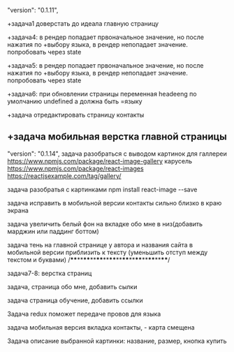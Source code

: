"version": "0.1.11",

+задача1 доверстать до идеала главную страницу

+задача4: в рендер попадает првоначальное значение, но после нажатия по +выбору
языка, в рендер непопадает значение. попробовать через state

+задача5: в рендер попадает првоначальное значение, но после нажатия по +выбору
языка, в рендер непопадает значение. попробовать через state

+задача6: при обновлении страницы переменная headeeng по умолчанию undefined а
должна быть =языку

+задача отредактировать страницу контакты

## +задача мобильная верстка главной страницы

"version": "0.1.14", задача разобраться с выводом картинок для галлереи
https://www.npmjs.com/package/react-image-gallery карусель
https://www.npmjs.com/package/react-images
https://reactjsexample.com/tag/gallery/

задача разобратья с картинками npm install react-image --save

задача исправить в мобильной версии контакты сильно близко в краю экрана

задача увеличить белый фон на вкладке обо мне в низ(добавить марджин или паддинг
боттом)

задача тень на главной странице у автора и названия сайта в мобильной версии
приблизить к тексту (уменьшить отступ между текстом и буквами)
/**\*\***\*\***\*\***\*\***\*\***\*\***\*\***\*\***\*\***\*\***\*\***\*\***\*\***\*\***\*\***/

задача7-8: верстка страниц

задача, страница обо мне, добавить сылки

задача страница обучение, добавить ссылки

Задача redux поможет передаче провов для языка

задача мобильная версия вкладка контакты, - карта смещена

Задача описание выбранной картинки: название, размер, кнопка купить
